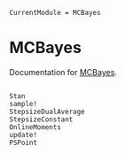 ```@meta
CurrentModule = MCBayes
```

# MCBayes

Documentation for [MCBayes](https://github.com/roualdes/MCBayes.jl).

```@index
```

```@docs
Stan
sample!
StepsizeDualAverage
StepsizeConstant
OnlineMoments
update!
PSPoint
```
